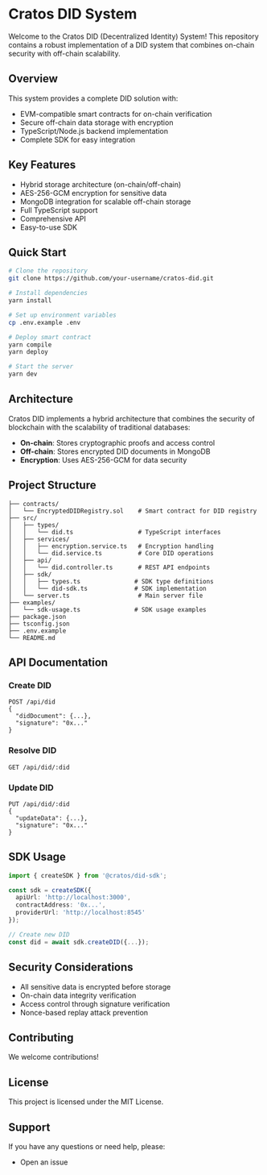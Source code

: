 # Cratos DID System

Welcome to the Cratos DID (Decentralized Identity) System! This repository contains a robust implementation of a DID system that combines on-chain security with off-chain scalability.

## Overview

This system provides a complete DID solution with:
- EVM-compatible smart contracts for on-chain verification
- Secure off-chain data storage with encryption
- TypeScript/Node.js backend implementation
- Complete SDK for easy integration

## Key Features

- Hybrid storage architecture (on-chain/off-chain)
- AES-256-GCM encryption for sensitive data
- MongoDB integration for scalable off-chain storage
- Full TypeScript support
- Comprehensive API
- Easy-to-use SDK

## Quick Start

```bash
# Clone the repository
git clone https://github.com/your-username/cratos-did.git

# Install dependencies
yarn install

# Set up environment variables
cp .env.example .env

# Deploy smart contract
yarn compile
yarn deploy

# Start the server
yarn dev
```

## Architecture

Cratos DID implements a hybrid architecture that combines the security of blockchain with the scalability of traditional databases:

- **On-chain**: Stores cryptographic proofs and access control
- **Off-chain**: Stores encrypted DID documents in MongoDB
- **Encryption**: Uses AES-256-GCM for data security

## Project Structure

```
├── contracts/
│   └── EncryptedDIDRegistry.sol    # Smart contract for DID registry
├── src/
│   ├── types/
│   │   └── did.ts                  # TypeScript interfaces
│   ├── services/
│   │   ├── encryption.service.ts   # Encryption handling
│   │   └── did.service.ts          # Core DID operations
│   ├── api/
│   │   └── did.controller.ts       # REST API endpoints
│   ├── sdk/
│   │   ├── types.ts               # SDK type definitions
│   │   └── did-sdk.ts             # SDK implementation
│   └── server.ts                   # Main server file
├── examples/
│   └── sdk-usage.ts               # SDK usage examples
├── package.json
├── tsconfig.json
├── .env.example
└── README.md
```

## API Documentation

### Create DID
```http
POST /api/did
{
  "didDocument": {...},
  "signature": "0x..."
}
```

### Resolve DID
```http
GET /api/did/:did
```

### Update DID
```http
PUT /api/did/:did
{
  "updateData": {...},
  "signature": "0x..."
}
```

## SDK Usage

```typescript
import { createSDK } from '@cratos/did-sdk';

const sdk = createSDK({
  apiUrl: 'http://localhost:3000',
  contractAddress: '0x...',
  providerUrl: 'http://localhost:8545'
});

// Create new DID
const did = await sdk.createDID({...});
```

## Security Considerations

- All sensitive data is encrypted before storage
- On-chain data integrity verification
- Access control through signature verification
- Nonce-based replay attack prevention

## Contributing

We welcome contributions!

## License

This project is licensed under the MIT License.

## Support

If you have any questions or need help, please:
- Open an issue
